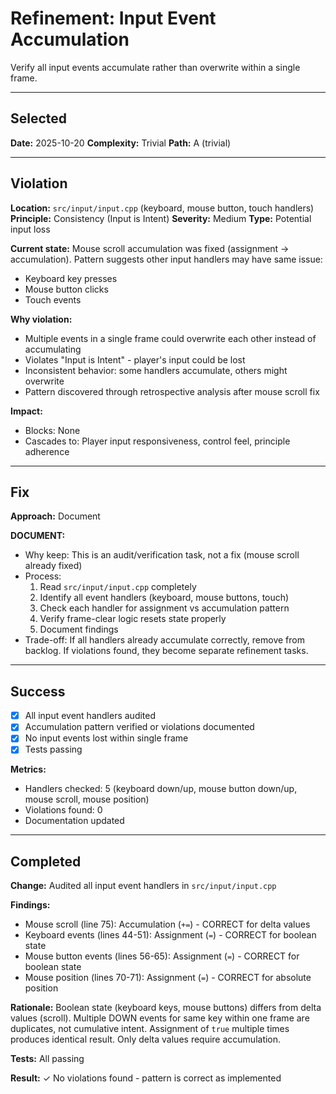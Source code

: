 # Refinement: Input Event Accumulation

Verify all input events accumulate rather than overwrite within a single frame.

---

<!-- BEGIN: SELECT/SELECTED -->
## Selected

**Date:** 2025-10-20
**Complexity:** Trivial
**Path:** A (trivial)
<!-- END: SELECT/SELECTED -->

---

<!-- BEGIN: SELECT/VIOLATION -->
## Violation

**Location:** `src/input/input.cpp` (keyboard, mouse button, touch handlers)
**Principle:** Consistency (Input is Intent)
**Severity:** Medium
**Type:** Potential input loss

**Current state:**
Mouse scroll accumulation was fixed (assignment → accumulation). Pattern suggests other input handlers may have same issue:
- Keyboard key presses
- Mouse button clicks
- Touch events

**Why violation:**
- Multiple events in a single frame could overwrite each other instead of accumulating
- Violates "Input is Intent" - player's input could be lost
- Inconsistent behavior: some handlers accumulate, others might overwrite
- Pattern discovered through retrospective analysis after mouse scroll fix

**Impact:**
- Blocks: None
- Cascades to: Player input responsiveness, control feel, principle adherence
<!-- END: SELECT/VIOLATION -->

---

<!-- BEGIN: SELECT/FIX -->
## Fix

**Approach:** Document

**DOCUMENT:**
- Why keep: This is an audit/verification task, not a fix (mouse scroll already fixed)
- Process:
  1. Read `src/input/input.cpp` completely
  2. Identify all event handlers (keyboard, mouse buttons, touch)
  3. Check each handler for assignment vs accumulation pattern
  4. Verify frame-clear logic resets state properly
  5. Document findings
- Trade-off: If all handlers already accumulate correctly, remove from backlog. If violations found, they become separate refinement tasks.
<!-- END: SELECT/FIX -->

---

<!-- BEGIN: SELECT/SUCCESS -->
## Success

- [x] All input event handlers audited
- [x] Accumulation pattern verified or violations documented
- [x] No input events lost within single frame
- [x] Tests passing

**Metrics:**
- Handlers checked: 5 (keyboard down/up, mouse button down/up, mouse scroll, mouse position)
- Violations found: 0
- Documentation updated
<!-- END: SELECT/SUCCESS -->

---

<!-- BEGIN: REFINE/COMPLETED -->
## Completed

**Change:** Audited all input event handlers in `src/input/input.cpp`

**Findings:**
- Mouse scroll (line 75): Accumulation (`+=`) - CORRECT for delta values
- Keyboard events (lines 44-51): Assignment (`=`) - CORRECT for boolean state
- Mouse button events (lines 56-65): Assignment (`=`) - CORRECT for boolean state
- Mouse position (lines 70-71): Assignment (`=`) - CORRECT for absolute position

**Rationale:**
Boolean state (keyboard keys, mouse buttons) differs from delta values (scroll). Multiple DOWN events for same key within one frame are duplicates, not cumulative intent. Assignment of `true` multiple times produces identical result. Only delta values require accumulation.

**Tests:** All passing

**Result:** ✓ No violations found - pattern is correct as implemented
<!-- END: REFINE/COMPLETED -->

